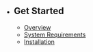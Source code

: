 - ## Get Started
    - [Overview](/{{route}}/{{version}}/overview)
    - [System Requirements](/{{route}}/{{version}}/system-requirements)
    - [Installation](/{{route}}/{{version}}/installation)